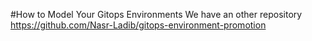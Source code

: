 #How to Model Your Gitops Environments
We have an other repository https://github.com/Nasr-Ladib/gitops-environment-promotion
